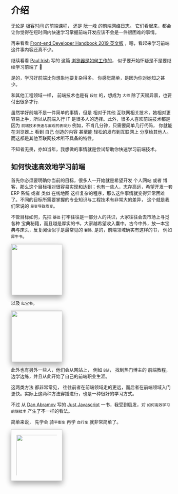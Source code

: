 # 介绍

无论是 [极客时间](https://time.geekbang.org/column/intro/100023201?tab=catalog) 的前端课程， 还是 [阮一峰](https://www.ruanyifeng.com/blog/javascript/) 的前端网络日志。 它们看起来，都会让你觉得在短时间内快速学习掌握前端开发应该不会是一件很困难的事情。

再来看看 [Front-end Developer Handbook 2019 英文版](https://frontendmasters.com/guides/front-end-handbook/2019/) ，嗯，看起来学习前端这件事内容还真不少。

继续看看 [Paul Irish](https://twitter.com/paul_irish) 写的 这篇 [浏览器是如何工作的](https://www.html5rocks.com/zh/tutorials/internals/howbrowserswork/)， 似乎要开始怀疑是不是要继续学习前端了 :raised_eyebrow:

是的，学习好前端比你想象地要复杂得多。 你感觉简单，是因为你对她知之甚少。

和其他工程领域一样， 前端技术也是有 `段位` 的，想成为 `大师` 除了天赋异禀，也要付出很多才行.

虽然学好前端不是一件简单的事情，但是 相对于其他 互联网相关技术，她相对更容易上手，所以从前端入行 IT 是很多人的选择。此外，很多人喜欢前端技术都是因为 `前端技术快速与直观的表现力` 例如，不肖几分钟，只需要简单几行代码， 你就能在浏览器上 看到 自己 创造的内容 甚至能 轻松的发布到互联网上 分享给其他人。 而这都是其他互联网技术所不具备的特性。

不知者无畏，亦如当年，我想做的事情就是尝试帮助你快速学习前端技术。

## 如何快速高效地学习前端

首先你必须要明确你当前的目标，很多人一开始就是希望开发 个人网站 或者 博客，那么这个目标相对很容易实现和达到；也有一些人，志存高远，希望开发一套 ERP 系统 或者 类似 在线地图 这样复杂的程序，那么这件事情就变得异常困难了。不同的目标所需要掌握的专业知识与工程技术有非常大的差异， 这个就是我们常说的 `量变导致质变`。

不管目标如何，先把 `基础` 打牢往往是一部分人的共识，大家往往会去市场上寻觅各种 宝典秘籍，而且越是厚实的书，大家越希望收入囊中。古今中外，放一本宝典与床头，反复阅读似乎是最常见的 `套路`. 是的，前端领域确实有这样的书， 例如 `犀牛书`。

<img src="https://images-na.ssl-images-amazon.com/images/I/51HbNW6RzhL._SX218_BO1,204,203,200_QL40_FMwebp_.jpg" class="img"/>

以及 `红宝书`。

<img src="https://m.media-amazon.com/images/I/61b03PRisyL._AC_UY436_FMwebp_QL65_.jpg" class="img"/>

此外也有另外一些人，他们会从网站上， 例如 `B站`， 找到热门博主的 前端教程，边学边练，并且从此开始了自己的前端职业生涯。

这两类方法 都非常常见， 往往前者在前端领域走的更远，而后者在前端领域入门更快。实际上这两种方法穿插进行，也是一种很好的学习方式。

不过 从 [Dan Abramov](https://twitter.com/dan_abramov) 写的 [Just Javascript](https://justjavascript.com/) 一书，我受到启发，对 `如何高效学习前端技术` 产生了不一样的看法。

简单来说， 先学会 骑`平衡车` 再学 `自行车` 就非常简单了。

<img src="https://m.media-amazon.com/images/I/71r3hsNkTxL._AC_SX679_.jpg"  class="img img_taller"/>

<style scoped>
  .img {
    width: 10rem;
    height: auto;
    border: 1px solid lightgray;
    box-shadow: 0 10px 16px 0 rgb(0 0 0 / 20%), 0 6px 20px 0 rgb(0 0 0 / 19%) !important;
    box-sizing: border-box;
  }
  .img_taller {
    padding: 1rem
  }
</style>
